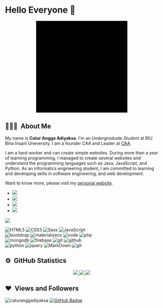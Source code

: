 # Hello Everyone 👋



<div align="center" width="100px">

<img src="https://github.com/caturanggadiyaksa/caturanggadiyaksa/blob/main/githubprofile.gif?raw=true" alt="Welcome!" width="300px"/>

</div>



## 👨🏻‍💻 &nbsp;About Me
My name is **Catur Angga Adiyaksa**. I'm an *Undergraduate Student* at BIU Bina Insani Uneversity. I am a founder  *CAA* and Leader at [CAA](https://caa.web.id).

I am a hard worker and can create simple websites. During more than a year of learning programming, I managed to create several websites and understand the programming languages such as Java, JavaScript, and Python. As an informatics engineering student, I am committed to learning and developing skills in software engineering, and web development.

Want to know more, please visit my [personal website](https://caturanggaadiyaksa.my.id/).





- <a href="https://www.instagram.com/angga_adiyaksa.id/"><img src="https://img.shields.io/badge/instagram%20@angga_adiyaksa.id-DD2476?style=for-the-badge&logo=instagram&logoColor=white"/></a>
- <a href="https://www.instagram.com/angga_adiyaksa.id/"><img src="https://img.shields.io/badge/facebook%20@caturanggaadiyaksa-344E86?style=for-the-badge&logo=facebook&logoColor=white"/></a>
- <a href="https://www.instagram.com/angga_adiyaksa.id/"><img src="https://img.shields.io/badge/twitter%20@caturangga-0D95E8?style=for-the-badge&logo=twitter&logoColor=white"/></a>
- <a href="https://caa.web.id/"><img height="30px" src="https://img.shields.io/badge/My%20Website:%20caa.web.id-8E2DE2?style=for-the-badge&logo=google%20chrome&logoColor=white"/></a>

<img align="center" src="https://avatars.githubusercontent.com/u/88980174?v=4">

![HTML5](https://img.shields.io/badge/html%205-grey?style=for-the-badge&logo=html5&logoColor=white&labelColor=8E2DE2)
![CSS3](https://img.shields.io/badge/css%203-grey?style=for-the-badge&logo=css3&logoColor=white&labelColor=8E2DE2)
![Sass](https://img.shields.io/badge/sass-grey?style=for-the-badge&logo=sass&logoColor=white&labelColor=8E2DE2)
![JavaScript](https://img.shields.io/badge/-JavaScript-grey?style=for-the-badge&logo=javascript&logoColor=white&labelColor=8E2DE2)
<br>
![bootstrap](https://img.shields.io/badge/-bootstrap-grey?style=for-the-badge&logo=bootstrap&logoColor=white&labelColor=8E2DE2)
![materializecs](https://img.shields.io/badge/Materialize%20css-grey?style=for-the-badge&logo=google&logoColor=white&labelColor=8E2DE2)
![node](https://img.shields.io/badge/-node-grey?style=for-the-badge&logo=node.js&logoColor=white&labelColor=8E2DE2)
![php](https://img.shields.io/badge/-php-grey?style=for-the-badge&logo=php&logoColor=white&labelColor=8E2DE2)
<br>
![mongodb](https://img.shields.io/badge/-mongodb-grey?style=for-the-badge&logo=mongodb&logoColor=white&labelColor=8E2DE2)
![firebase](https://img.shields.io/badge/-firebase-grey?style=for-the-badge&logo=firebase&logoColor=white&labelColor=8E2DE2)
![git](https://img.shields.io/badge/-git-grey?style=for-the-badge&logo=git&logoColor=white&labelColor=8E2DE2)
![github](https://img.shields.io/badge/-github-grey?style=for-the-badge&logo=github&logoColor=white&labelColor=8E2DE2)
<br>
![python](https://img.shields.io/badge/-python-grey?style=for-the-badge&logo=python&logoColor=white&labelColor=8E2DE2)
![jquery](https://img.shields.io/badge/-jquery-grey?style=for-the-badge&logo=jquery&logoColor=white&labelColor=8E2DE2)
![MarkDown](https://img.shields.io/badge/-Markdown-grey?style=for-the-badge&logo=Markdown&logoColor=white&labelColor=8E2DE2)
![git](https://img.shields.io/badge/-git-grey?style=for-the-badge&logo=git&logoColor=white&labelColor=8E2DE2)




## ⚙️ &nbsp;GitHub Statistics
<p align="center">
<a href="https://github.com/caturanggadiyaksa">
  <img height="190em" src="https://github-readme-stats-eight-theta.vercel.app/api?username=caturanggadiyaksa&show_icons=true&theme=tokyonight&include_all_commits=true&count_private=true"/>
  <img height="190em" src="https://github-readme-stats-eight-theta.vercel.app/api/top-langs/?username=caturanggadiyaksa&layout=compact&langs_count=8&theme=tokyonight"/>
  <img height="190em" src="https://github-readme-streak-stats.herokuapp.com/?user=caturanggadiyaksa&theme=tokyonight">
</a>
</p>

## ❤ &nbsp;Views and Followers
<p align="left">
  <img src="https://komarev.com/ghpvc/?username=caturanggadiyaksa&label=Profile%20views&color=0e75b6&style=flat" alt="caturanggadiyaksa" />
  <a href="https://github.com/caturanggadiyaksa?tab=followers">
    <img src="https://img.shields.io/github/followers/caturanggadiyaksa?label=Followers&style=social" alt="GitHub Badge">
  </a>
</p>


